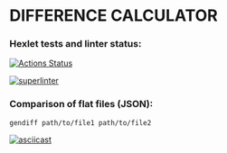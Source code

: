 # DIFFERENCE CALCULATOR

### Hexlet tests and linter status:
[![Actions Status](https://github.com/bugaga427/python-project-lvl2/workflows/hexlet-check/badge.svg)](https://github.com/bugaga427/python-project-lvl2/actions)

[![superlinter](https://github.com/bugaga427/python-project-lvl2/blob/main/.github/workflows/superlinter/badge.svg)](https://github.com/bugaga427/python-project-lvl2/actions)

### Comparison of flat files (JSON):
```
gendiff path/to/file1 path/to/file2
```
[![asciicast](https://asciinema.org/a/VhEIvB1nbOXIGkBShpwjG4qZH.png)](https://asciinema.org/a/VhEIvB1nbOXIGkBShpwjG4qZH)